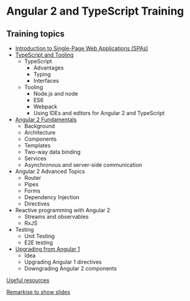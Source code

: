 # Angular 2 and TypeScript Training

## Training topics

- [Introduction to Single-Page Web Applications (SPAs)](spa-intro/README.md)
- [TypeScript and Tooling](typescript-and-tooling/README.md)
  - TypeScript
    - Advantages
    - Typing
    - Interfaces
  - Tooling
    - Node.js and node
    - ES6
    - Webpack
    - Using IDEs and editors for Angular 2 and TypeScript
- [Angular 2 Fundamentals](angular2-fundamentals/README.md)
  - Background
  - Architecture
  - Components
  - Templates
  - Two-way data binding
  - Services
  - Asynchronous and server-side communication
- Angular 2 Advanced Topics
  - Router
  - Pipes
  - Forms
  - Dependency Injection
  - Directives
- Reactive programming with Angular 2
  - Streams and observables
  - RxJS
- Testing
  - Unit Testing
  - E2E testing
- [Upgrading from Angular 1](upgrading-from-angular1/README.md)
  - Idea
  - Upgrading Angular 1 directives
  - Downgrading Angular 2 components

[Useful resources](useful-resources/README.md)

[Remarkise to show slides](https://gnab.github.io/remark/remarkise)
